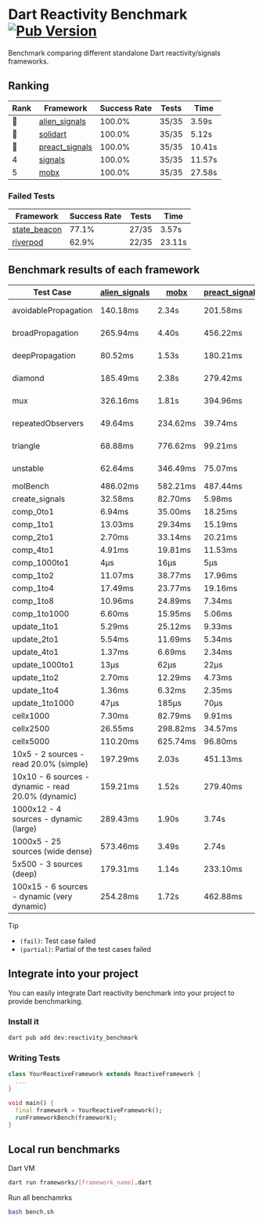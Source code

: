 # Dart Reactivity Benchmark [![Pub Version](https://img.shields.io/pub/v/reactivity_benchmark)](https://pub.dev/packages/reactivity_benchmark)

Benchmark comparing different standalone Dart reactivity/signals frameworks.

## Ranking

<!-- ranking start -->
| Rank | Framework | Success Rate | Tests | Time |
|------|-----------|--------------|-------|------|
| 🥇 | [alien_signals](https://github.com/medz/alien-signals-dart) | 100.0% | 35/35 | 3.59s |
| 🥈 | [solidart](https://github.com/nank1ro/solidart) | 100.0% | 35/35 | 5.12s |
| 🥉 | [preact_signals](https://pub.dev/packages/preact_signals) | 100.0% | 35/35 | 10.41s |
| 4 | [signals](https://github.com/rodydavis/signals.dart) | 100.0% | 35/35 | 11.57s |
| 5 | [mobx](https://github.com/mobxjs/mobx.dart) | 100.0% | 35/35 | 27.58s |

<!-- ranking end -->

### **Failed Tests**

<!-- fail start -->
| Framework | Success Rate | Tests | Time |
|-----------|--------------|-------|------|
| [state_beacon](https://github.com/jinyus/dart_beacon) | 77.1% | 27/35 | 3.57s |
| [riverpod](https://github.com/rrousselGit/riverpod) | 62.9% | 22/35 | 23.11s |

<!-- fail end -->

## Benchmark results of each framework

<!-- test-case start -->
| Test Case | [alien_signals](https://github.com/medz/alien-signals-dart) | [mobx](https://github.com/mobxjs/mobx.dart) | [preact_signals](https://pub.dev/packages/preact_signals) | [riverpod](https://github.com/rrousselGit/riverpod) | [signals](https://github.com/rodydavis/signals.dart) | [solidart](https://github.com/nank1ro/solidart) | [state_beacon](https://github.com/jinyus/dart_beacon) |
|---|---|---|---|---|---|---|---|
| avoidablePropagation | 140.18ms | 2.34s | 201.58ms | 1.41s | 216.10ms | 233.91ms | 160.85ms (fail) |
| broadPropagation | 265.94ms | 4.40s | 456.22ms | 84.87ms (fail) | 467.97ms | 444.85ms | 6.91ms (fail) |
| deepPropagation | 80.52ms | 1.53s | 180.21ms | 1.96s (fail) | 176.95ms | 130.70ms | 145.92ms (fail) |
| diamond | 185.49ms | 2.38s | 279.42ms | 2.71s (fail) | 285.79ms | 306.20ms | 204.69ms (fail) |
| mux | 326.16ms | 1.81s | 394.96ms | 590.75ms (fail) | 408.47ms | 403.20ms | 193.70ms (fail) |
| repeatedObservers | 49.64ms | 234.62ms | 39.74ms | 422.24ms (fail) | 46.34ms | 86.29ms | 52.72ms (fail) |
| triangle | 68.88ms | 776.62ms | 99.21ms | 1.04s (fail) | 100.62ms | 95.75ms | 79.93ms (fail) |
| unstable | 62.64ms | 346.49ms | 75.07ms | 646.81ms (fail) | 76.60ms | 101.08ms | 346.26ms (fail) |
| molBench | 486.02ms | 582.21ms | 487.44ms | 11.29ms | 486.15ms | 497.57ms | 974μs |
| create_signals | 32.58ms | 82.70ms | 5.98ms | 24.42ms | 27.61ms | 71.99ms | 64.11ms |
| comp_0to1 | 6.94ms | 35.00ms | 18.25ms | 13.71ms | 12.09ms | 34.50ms | 56.64ms |
| comp_1to1 | 13.03ms | 29.34ms | 15.19ms | 21.91ms | 30.08ms | 30.31ms | 58.42ms |
| comp_2to1 | 2.70ms | 33.14ms | 20.21ms | 25.08ms | 9.75ms | 19.22ms | 39.69ms |
| comp_4to1 | 4.91ms | 19.81ms | 11.53ms | 4.92ms | 2.35ms | 4.29ms | 17.66ms |
| comp_1000to1 | 4μs | 16μs | 5μs | 4μs | 5μs | 24μs | 44μs |
| comp_1to2 | 11.07ms | 38.77ms | 17.96ms | 11.10ms | 20.62ms | 27.97ms | 48.94ms |
| comp_1to4 | 17.49ms | 23.77ms | 19.16ms | 24.14ms | 9.84ms | 23.82ms | 46.41ms |
| comp_1to8 | 10.96ms | 24.89ms | 7.34ms | 5.12ms | 7.13ms | 22.00ms | 46.02ms |
| comp_1to1000 | 6.60ms | 15.95ms | 5.06ms | 4.09ms | 4.44ms | 14.39ms | 42.78ms |
| update_1to1 | 5.29ms | 25.12ms | 9.33ms | 89.83ms | 10.14ms | 14.71ms | 6.08ms |
| update_2to1 | 5.54ms | 11.69ms | 5.34ms | 44.79ms | 4.61ms | 7.26ms | 3.11ms |
| update_4to1 | 1.37ms | 6.69ms | 2.34ms | 21.01ms | 2.54ms | 3.59ms | 1.57ms |
| update_1000to1 | 13μs | 62μs | 22μs | 201μs | 25μs | 36μs | 15μs |
| update_1to2 | 2.70ms | 12.29ms | 4.73ms | 44.34ms | 4.54ms | 7.49ms | 3.05ms |
| update_1to4 | 1.36ms | 6.32ms | 2.35ms | 22.59ms | 2.54ms | 3.59ms | 1.57ms |
| update_1to1000 | 47μs | 185μs | 70μs | 96μs | 54μs | 143μs | 419μs |
| cellx1000 | 7.30ms | 82.79ms | 9.91ms | N/A | 10.62ms | 12.21ms | 5.98ms |
| cellx2500 | 26.55ms | 298.82ms | 34.57ms | N/A | 40.48ms | 39.50ms | 34.10ms |
| cellx5000 | 110.20ms | 625.74ms | 96.80ms | N/A | 92.50ms | 125.34ms | 95.35ms |
| 10x5 - 2 sources - read 20.0% (simple) | 197.29ms | 2.03s | 451.13ms | 2.21s | 512.04ms | 317.83ms | 256.45ms |
| 10x10 - 6 sources - dynamic - read 20.0% (dynamic) | 159.21ms | 1.52s | 279.40ms | 1.49s (partial) | 287.11ms | 218.42ms | 197.59ms |
| 1000x12 - 4 sources - dynamic (large) | 289.43ms | 1.90s | 3.74s | 2.54s (partial) | 3.94s | 447.95ms | 359.82ms |
| 1000x5 - 25 sources (wide dense) | 573.46ms | 3.49s | 2.74s | 4.40s | 3.57s | 809.80ms | 511.86ms |
| 5x500 - 3 sources (deep) | 179.31ms | 1.14s | 233.10ms | 1.42s | 222.05ms | 230.24ms | 214.09ms |
| 100x15 - 6 sources - dynamic (very dynamic) | 254.28ms | 1.72s | 462.88ms | 1.80s (partial) | 479.89ms | 331.70ms | 264.00ms |

<!-- test-case end -->

> [!TIP]
> - `(fail)`: Test case failed
> - `(partial)`: Partial of the test cases failed

## Integrate into your project

You can easily integrate Dart reactivity benchmark into your project to provide benchmarking.

### Install it

```bash
dart pub add dev:reactivity_benchmark
```

### Writing Tests

```dart
class YourReactiveFramework extends ReactiveFramework {
  ...
}

void main() {
  final framework = YourReactiveFramework();
  runFrameworkBench(framework);
}
```

## Local run benchmarks

Dart VM
```bash
dart run frameworks/[framework_name].dart
```

Run all benchamrks
```bash
bash bench.sh
```
